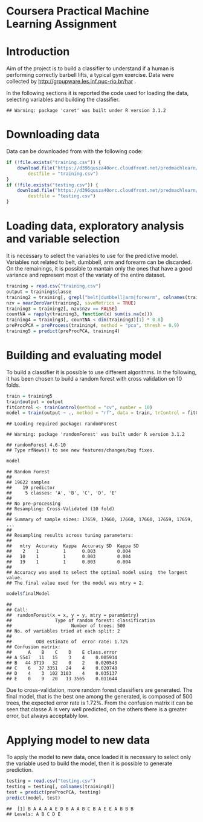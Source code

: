 Coursera Practical Machine Learning Assignment
========================================================
# Introduction
Aim of the project is to build a classifier to understand if a human is performing correctly barbell lifts, a typical gym exercise.
Data were collected by http://groupware.les.inf.puc-rio.br/har .

In the following sections it is reported the code used for loading the data, selecting variables and building the classifier.


``` 
## Warning: package 'caret' was built under R version 3.1.2
```


# Downloading data
Data can be downloaded from with the following code:

```r
if (!file.exists("training.csv")) {
    download.file("https://d396qusza40orc.cloudfront.net/predmachlearn/pml-training.csv", 
        destfile = "training.csv")
}
if (!file.exists("testing.csv")) {
    download.file("https://d396qusza40orc.cloudfront.net/predmachlearn/pml-testing.csv", 
        destfile = "testing.csv")
}
```


# Loading data, exploratory analysis and variable selection
It is necessary to select the variables to use for the predictive model. Variables not related to belt, dumbbell, arm and forearm can be discarded. On the remainings, it is possible to mantain only the ones that have a good variance and represent most of the variaty of the entire dataset.

```r
training = read.csv("training.csv")
output = training$classe
training2 = training[, grepl("belt|dumbbell|arm|forearm", colnames(training))]
nzv = nearZeroVar(training2, saveMetrics = TRUE)
training3 = training2[, nzv$nzv == FALSE]
countNA = rapply(training3, function(x) sum(is.na(x)))
training4 = training3[, countNA < dim(training3)[1] * 0.8]
preProcPCA = preProcess(training4, method = "pca", thresh = 0.9)
training5 = predict(preProcPCA, training4)
```


# Building and evaluating model
To build a classifier it is possible to use different algorithms. In the following, it has been chosen to build a random forest with cross validation on 10 folds.


```r
train = training5
train$output = output
fitControl <- trainControl(method = "cv", number = 10)
model = train(output ~ ., method = "rf", data = train, trControl = fitControl)
```

```
## Loading required package: randomForest
```

```
## Warning: package 'randomForest' was built under R version 3.1.2
```

```
## randomForest 4.6-10
## Type rfNews() to see new features/changes/bug fixes.
```

```r
model
```

```
## Random Forest 
## 
## 19622 samples
##    19 predictor
##     5 classes: 'A', 'B', 'C', 'D', 'E' 
## 
## No pre-processing
## Resampling: Cross-Validated (10 fold) 
## 
## Summary of sample sizes: 17659, 17660, 17660, 17660, 17659, 17659, ... 
## 
## Resampling results across tuning parameters:
## 
##   mtry  Accuracy  Kappa  Accuracy SD  Kappa SD
##    2    1         1      0.003        0.004   
##   10    1         1      0.003        0.004   
##   19    1         1      0.003        0.004   
## 
## Accuracy was used to select the optimal model using  the largest value.
## The final value used for the model was mtry = 2.
```

```r
model$finalModel
```

```
## 
## Call:
##  randomForest(x = x, y = y, mtry = param$mtry) 
##                Type of random forest: classification
##                      Number of trees: 500
## No. of variables tried at each split: 2
## 
##         OOB estimate of  error rate: 1.72%
## Confusion matrix:
##      A    B    C    D    E class.error
## A 5547   11   15    3    4    0.005914
## B   44 3719   32    0    2    0.020543
## C    6   37 3351   24    4    0.020748
## D    4    3  102 3103    4    0.035137
## E    0    9   20   13 3565    0.011644
```


Due to cross-validation, more random forest classifiers are generated. The final model, that is the best one among the generated, is composed of 500 trees, the expected error rate is 1.72%. From the confusion matrix it can be seen that classe A is very well predicted, on the others there is a greater error, but always acceptably low.

# Applying model to new data
To apply the model to new data, once loaded it is necessary to select only the variable used to build the model, then it is possible to generate prediction.

```r
testing = read.csv("testing.csv")
testing = testing[, colnames(training4)]
test = predict(preProcPCA, testing)
predict(model, test)
```

```
##  [1] B A A A A E D B A A B C B A E E A B B B
## Levels: A B C D E
```


